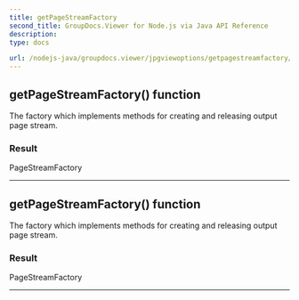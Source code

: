 ```yaml
---
title: getPageStreamFactory
second_title: GroupDocs.Viewer for Node.js via Java API Reference
description: 
type: docs

url: /nodejs-java/groupdocs.viewer/jpgviewoptions/getpagestreamfactory/
---
```


## getPageStreamFactory()  function
The factory which implements methods for creating and releasing output page
 stream.

### Result
PageStreamFactory


---


## getPageStreamFactory()  function
The factory which implements methods for creating and releasing output page
 stream.

### Result
PageStreamFactory


---


